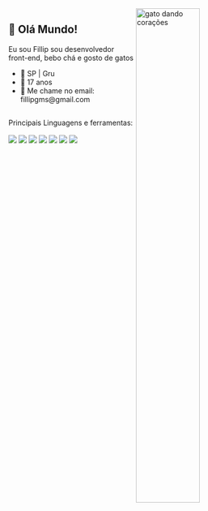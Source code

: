<img align="right" alt="gato dando corações" src="https://i.imgur.com/KfjIaT1.gif" style="width: 50%; max-width: 300px">

## 👋 Olá Mundo!

Eu sou Fillip sou desenvolvedor front-end, bebo chá e gosto de gatos
<br />
<div>
  <ul>
    <li>📌 SP | Gru</li>
    <li>🧣 17 anos</li>
    <li>🎈 Me chame no email: fillipgms@gmail.com</li>
  </ul>
</div>

##
Principais Linguagens e ferramentas: <br />

<div style="display: inline_block">
  <img align="center" src="https://img.shields.io/badge/HTML5-E34F26?style=for-the-badge&logo=html5&logoColor=white">
  <img align="center" src="https://img.shields.io/badge/CSS3-1572B6?style=for-the-badge&logo=css3&logoColor=white">
  <img align="center" src="https://img.shields.io/badge/JavaScript-323330?style=for-the-badge&logo=javascript&logoColor=F7DF1E">
  <img align="center" src="https://img.shields.io/badge/TypeScript-007ACC?style=for-the-badge&logo=typescript&logoColor=white">
  <img align="center" src="https://img.shields.io/badge/React-20232A?style=for-the-badge&logo=react&logoColor=61DAFB">
  <img align="center" src="https://img.shields.io/badge/Next-black?style=for-the-badge&logo=next.js&logoColor=white">
  <img align="center" src="https://img.shields.io/badge/tailwindcss-%2338B2AC.svg?style=for-the-badge&logo=tailwind-css&logoColor=white">
</div>
<br>
